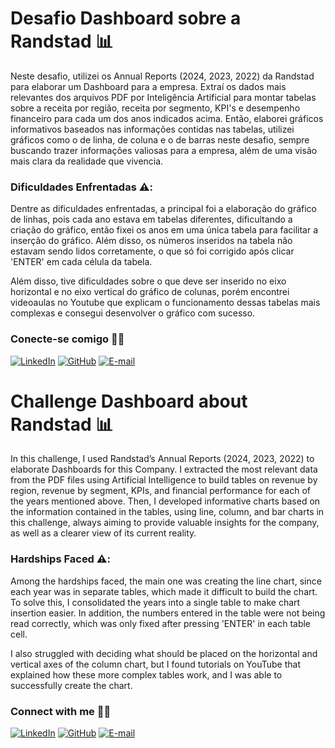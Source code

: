 
# Desafio Dashboard sobre a Randstad 📊

Neste desafio, utilizei os Annual Reports (2024, 2023, 2022) da Randstad para elaborar um Dashboard para a empresa. Extraí os dados mais relevantes dos arquivos PDF por Inteligência Artificial para montar tabelas sobre a receita por região, receita por segmento, KPI's e desempenho financeiro para cada um dos anos indicados acima. Então, elaborei gráficos informativos baseados nas informações contidas nas tabelas, utilizei gráficos como o de linha, de coluna e o de barras neste desafio, sempre buscando trazer informações valiosas para a empresa, além de uma visão mais clara da realidade que vivencia.

### Dificuldades Enfrentadas ⚠️:
Dentre as dificuldades enfrentadas, a principal foi a elaboração do gráfico de linhas, pois cada ano estava em tabelas diferentes, dificultando a criação do gráfico, então fixei os anos em uma única tabela para facilitar a inserção do gráfico. Além disso, os números inseridos na tabela não estavam sendo lidos corretamente, o que só foi corrigido após clicar 'ENTER' em cada célula da tabela.

Além disso, tive dificuldades sobre o que deve ser inserido no eixo horizontal e no eixo vertical do gráfico de colunas, porém encontrei videoaulas no Youtube que explicam o funcionamento dessas tabelas mais complexas e consegui desenvolver o gráfico com sucesso.


### Conecte-se comigo 🤝🌐

[![LinkedIn](https://img.shields.io/badge/LinkedIn-0077B5?style=for-the-badge&logo=linkedin&logoColor=white)](https://www.linkedin.com/in/giuliano-ferreira-563823210/)
[![GitHub](https://img.shields.io/badge/GitHub-100000?style=for-the-badge&logo=github&logoColor=white)](https://github.com/giuthelink)
[![E-mail](https://img.shields.io/badge/-Email-000?style=for-the-badge&logo=microsoft-outlook&logoColor=007BFF)](mailto:giuliano.br.work@outlook.com)

# Challenge Dashboard about Randstad 📊

In this challenge, I used Randstad’s Annual Reports (2024, 2023, 2022) to elaborate Dashboards for this Company. I extracted the most relevant data from the PDF files using Artificial Intelligence to build tables on revenue by region, revenue by segment, KPIs, and financial performance for each of the years mentioned above. Then, I developed informative charts based on the information contained in the tables, using line, column, and bar charts in this challenge, always aiming to provide valuable insights for the company, as well as a clearer view of its current reality.

### Hardships Faced ⚠️:

Among the hardships faced, the main one was creating the line chart, since each year was in separate tables, which made it difficult to build the chart. To solve this, I consolidated the years into a single table to make chart insertion easier. In addition, the numbers entered in the table were not being read correctly, which was only fixed after pressing 'ENTER' in each table cell.

I also struggled with deciding what should be placed on the horizontal and vertical axes of the column chart, but I found tutorials on YouTube that explained how these more complex tables work, and I was able to successfully create the chart.


### Connect with me 🤝🌐
[![LinkedIn](https://img.shields.io/badge/LinkedIn-0077B5?style=for-the-badge&logo=linkedin&logoColor=white)](https://www.linkedin.com/in/giuliano-ferreira-563823210/)
[![GitHub](https://img.shields.io/badge/GitHub-100000?style=for-the-badge&logo=github&logoColor=white)](https://github.com/giuthelink)
[![E-mail](https://img.shields.io/badge/-Email-000?style=for-the-badge&logo=microsoft-outlook&logoColor=007BFF)](mailto:giuliano.br.work@outlook.com)